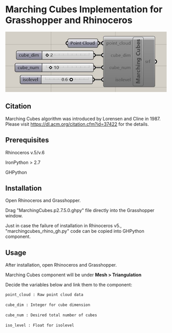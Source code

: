 # Marching Cubes Implementation for Grasshopper and Rhinoceros

![](./marchingcubes_gh.JPG)

## Citation

Marching Cubes algorithm was introduced by Lorensen and Cline in 1987. Please visit https://dl.acm.org/citation.cfm?id=37422 for the details.

## Prerequisites

Rhinoceros v.5/v.6

IronPython > 2.7

GHPython

## Installation

Open Rhinoceros and Grasshopper.

Drag "MarchingCubes.p2.7.5.0.ghpy" file directly into the Grasshopper window.

Just in case the failure of installation in Rhinoceros v5., "marchingcubes_rhino_gh.py" code can be copied into GHPython component. 

## Usage

After installation, open Rhinoceros and Grasshopper.

Marching Cubes component will be under **Mesh > Triangulation**

Decide the variables below and link them to the component: 

    point_cloud : Raw point cloud data

    cube_dim : Integer for cube dimension

    cube_num : Desired total number of cubes

    iso_level : Float for isolevel